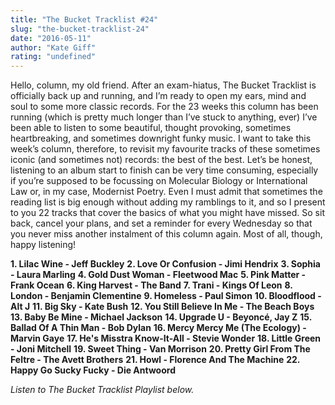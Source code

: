 ```yaml
---
title: "The Bucket Tracklist #24"
slug: "the-bucket-tracklist-24"
date: "2016-05-11"
author: "Kate Giff"
rating: "undefined"
---
```


Hello, column, my old friend. After an exam-hiatus, The Bucket Tracklist is officially back up and running, and I’m ready to open my ears, mind and soul to some more classic records. For the 23 weeks this column has been running (which is pretty much longer than I’ve stuck to anything, ever) I’ve been able to listen to some beautiful, thought provoking, sometimes heartbreaking, and sometimes downright funky music. I want to take this week’s column, therefore, to revisit my favourite tracks of these sometimes iconic (and sometimes not) records: the best of the best. Let’s be honest, listening to an album start to finish can be very time consuming, especially if you’re supposed to be focussing on Molecular Biology or International Law or, in my case, Modernist Poetry. Even I must admit that sometimes the reading list is big enough without adding my ramblings to it, and so I present to you 22 tracks that cover the basics of what you might have missed. So sit back, cancel your plans, and set a reminder for every Wednesday so that you never miss another instalment of this column again. Most of all, though, happy listening!

**1\. Lilac Wine - Jeff Buckley** **2\. Love Or Confusion - Jimi Hendrix** **3\. Sophia - Laura Marling** **4\. Gold Dust Woman - Fleetwood Mac** **5\. Pink Matter - Frank Ocean** **6\. King Harvest - The Band** **7\. Trani - Kings Of Leon** **8\. London - Benjamin Clementine** **9\. Homeless - Paul Simon** **10\. Bloodflood - Alt J** **11\. Big Sky - Kate Bush** **12\. You Still Believe In Me - The Beach Boys** **13\. Baby Be Mine - Michael Jackson** **14\. Upgrade U - Beyoncé, Jay Z** **15\. Ballad Of A Thin Man - Bob Dylan** **16\. Mercy Mercy Me (The Ecology) - Marvin Gaye** **17\. He's Misstra Know-It-All - Stevie Wonder** **18\. Little Green - Joni Mitchell** **19\. Sweet Thing - Van Morrison** **20\. Pretty Girl From The Feltre - The Avett Brothers** **21\. Howl - Florence And The Machine** **22\. Happy Go Sucky Fucky - Die Antwoord**

_Listen to The Bucket Tracklist Playlist below._
